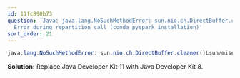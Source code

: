 ```yaml
---
id: 11fc890b73
question: 'Java: java.lang.NoSuchMethodError: sun.nio.ch.DirectBuffer.cleaner()Lsun/misc/Cleaner
  Error during repartition call (conda pyspark installation)'
sort_order: 21
---
```


```java
java.lang.NoSuchMethodError: sun.nio.ch.DirectBuffer.cleaner()Lsun/misc/Cleaner;
```

**Solution:** Replace Java Developer Kit 11 with Java Developer Kit 8.